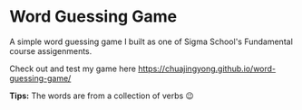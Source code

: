 # Word Guessing Game
A simple word guessing game I built as one of Sigma School's Fundamental course assigenments.

Check out and test my game here https://chuajingyong.github.io/word-guessing-game/

**Tips:** The words are from a collection of verbs 😉
